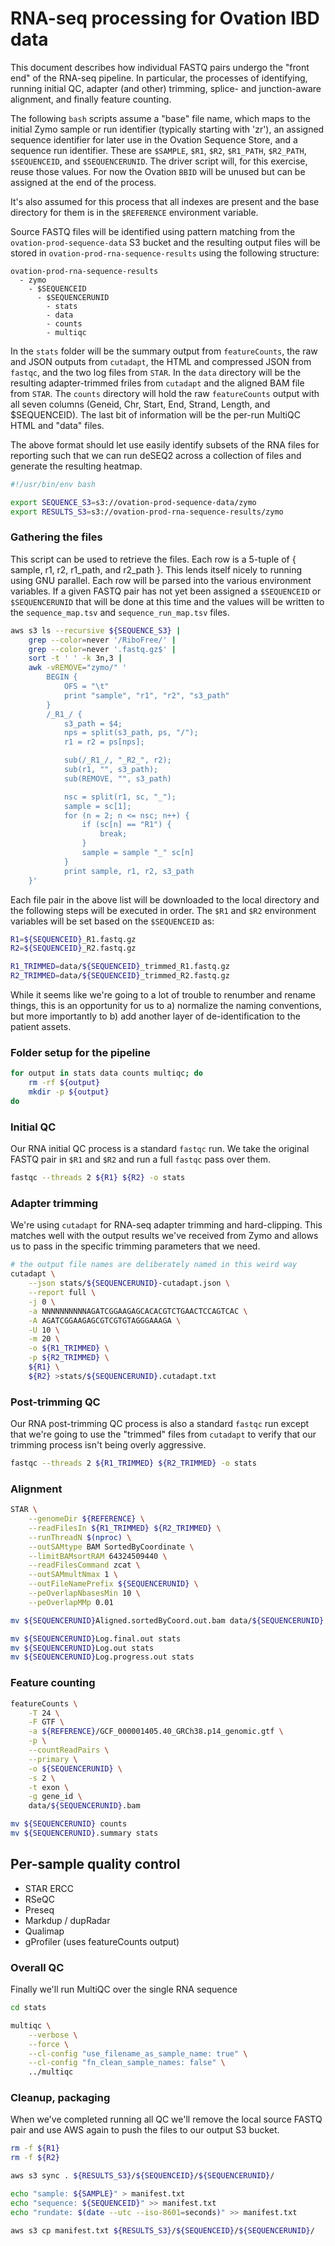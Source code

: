 # RNA-seq processing for Ovation IBD data

This document describes how individual FASTQ pairs undergo the "front end" of the RNA-seq pipeline. In particular, the processes of identifying, running initial QC, adapter (and other) trimming, splice- and junction-aware alignment, and finally feature counting.

The following `bash` scripts assume a "base" file name, which maps to the initial Zymo sample or run identifier (typically starting with 'zr'), an assigned sequence identifier for later use in the Ovation Sequence Store, and a sequence run identifier. These are `$SAMPLE`, `$R1`, `$R2`, `$R1_PATH`, `$R2_PATH`, `$SEQUENCEID`, and `$SEQUENCERUNID`. The driver script will, for this exercise, reuse those values. For now the Ovation `BBID` will be unused but can be assigned at the end of the process.

It's also assumed for this process that all indexes are present and the base directory for them is in the `$REFERENCE` environment variable.

Source FASTQ files will be identified using pattern matching from the `ovation-prod-sequence-data` S3 bucket and the resulting output files will be stored in `ovation-prod-rna-sequence-results` using the following structure:

```
ovation-prod-rna-sequence-results
  - zymo
    - $SEQUENCEID
      - $SEQUENCERUNID
        - stats
        - data
        - counts
        - multiqc
```

In the `stats` folder will be the summary output from `featureCounts`, the raw and JSON outputs from `cutadapt`, the HTML and compressed JSON from `fastqc`, and the two log files from `STAR`. In the `data` directory will be the resulting adapter-trimmed friles from `cutadapt` and the aligned BAM file from `STAR`. The `counts` directory will hold the raw `featureCounts` output with all seven columns (Geneid, Chr, Start, End, Strand, Length, and $SEQUENCEID). The last bit of information will be the per-run MultiQC HTML and "data" files.

The above format should let use easily identify subsets of the RNA files for reporting such that we can run deSEQ2 across a collection of files and generate the resulting heatmap.

```bash
#!/usr/bin/env bash

export SEQUENCE_S3=s3://ovation-prod-sequence-data/zymo
export RESULTS_S3=s3://ovation-prod-rna-sequence-results/zymo
```

### Gathering the files

This script can be used to retrieve the files. Each row is a 5-tuple of { sample, r1, r2, r1_path, and r2_path }. This lends itself nicely to running using GNU parallel. Each row will be parsed into the various environment variables. If a given FASTQ pair has not yet been assigned a `$SEQUENCEID` or `$SEQUENCERUNID` that will be done at this time and the values will be written to the `sequence_map.tsv` and `sequence_run_map.tsv` files.

```bash
aws s3 ls --recursive ${SEQUENCE_S3} |
    grep --color=never '/RiboFree/' |
    grep --color=never '.fastq.gz$' |
    sort -t ' ' -k 3n,3 |
    awk -vREMOVE="zymo/" '
        BEGIN {
            OFS = "\t"
            print "sample", "r1", "r2", "s3_path"
        }
        /_R1_/ {
            s3_path = $4;
            nps = split(s3_path, ps, "/");
            r1 = r2 = ps[nps];

            sub(/_R1_/, "_R2_", r2);
            sub(r1, "", s3_path);
            sub(REMOVE, "", s3_path)

            nsc = split(r1, sc, "_");
            sample = sc[1];
            for (n = 2; n <= nsc; n++) {
                if (sc[n] == "R1") {
                    break;
                }
                sample = sample "_" sc[n]
            }
            print sample, r1, r2, s3_path
    }'
```

Each file pair in the above list will be downloaded to the local directory and the following steps will be executed in order. The `$R1` and `$R2` environment variables will be set based on the `$SEQUENCEID` as:

```bash
R1=${SEQUENCEID}_R1.fastq.gz
R2=${SEQUENCEID}_R2.fastq.gz

R1_TRIMMED=data/${SEQUENCEID}_trimmed_R1.fastq.gz
R2_TRIMMED=data/${SEQUENCEID}_trimmed_R2.fastq.gz
```

While it seems like we're going to a lot of trouble to renumber and rename things, this is an opportunity for us to a) normalize the naming conventions, but more importantly to b) add another layer of de-identification to the patient assets.

### Folder setup for the pipeline

```bash
for output in stats data counts multiqc; do
    rm -rf ${output}
    mkdir -p ${output}
do
```

### Initial QC

Our RNA initial QC process is a standard `fastqc` run. We take the original FASTQ pair in `$R1` and `$R2` and run a full `fastqc` pass over them.

```bash
fastqc --threads 2 ${R1} ${R2} -o stats
```

### Adapter trimming

We're using `cutadapt` for RNA-seq adapter trimming and hard-clipping. This matches well with the output results we've received from Zymo and allows us to pass in the specific trimming parameters that we need.

```bash
# the output file names are deliberately named in this weird way
cutadapt \
    --json stats/${SEQUENCERUNID}-cutadapt.json \
    --report full \
    -j 0 \
    -a NNNNNNNNNNAGATCGGAAGAGCACACGTCTGAACTCCAGTCAC \
    -A AGATCGGAAGAGCGTCGTGTAGGGAAAGA \
    -U 10 \
    -m 20 \
    -o ${R1_TRIMMED} \
    -p ${R2_TRIMMED} \
    ${R1} \
    ${R2} >stats/${SEQUENCERUNID}.cutadapt.txt
```

### Post-trimming QC

Our RNA post-trimming QC process is also a standard `fastqc` run except that we're going to use the "trimmed" files from `cutadapt` to verify that our trimming process isn't being overly aggressive.

```bash
fastqc --threads 2 ${R1_TRIMMED} ${R2_TRIMMED} -o stats
```

### Alignment

```bash
STAR \
    --genomeDir ${REFERENCE} \
    --readFilesIn ${R1_TRIMMED} ${R2_TRIMMED} \
    --runThreadN $(nproc) \
    --outSAMtype BAM SortedByCoordinate \
    --limitBAMsortRAM 64324509440 \
    --readFilesCommand zcat \
    --outSAMmultNmax 1 \
    --outFileNamePrefix ${SEQUENCERUNID} \
    --peOverlapNbasesMin 10 \
    --peOverlapMMp 0.01

mv ${SEQUENCERUNID}Aligned.sortedByCoord.out.bam data/${SEQUENCERUNID}.bam

mv ${SEQUENCERUNID}Log.final.out stats
mv ${SEQUENCERUNID}Log.out stats
mv ${SEQUENCERUNID}Log.progress.out stats
```

### Feature counting

```bash
featureCounts \
    -T 24 \
    -F GTF \
    -a ${REFERENCE}/GCF_000001405.40_GRCh38.p14_genomic.gtf \
    -p \
    --countReadPairs \
    --primary \
    -o ${SEQUENCERUNID} \
    -s 2 \
    -t exon \
    -g gene_id \
    data/${SEQUENCERUNID}.bam

mv ${SEQUENCERUNID} counts
mv ${SEQUENCERUNID}.summary stats
```

## Per-sample quality control

- STAR ERCC
- RSeQC
- Preseq
- Markdup / dupRadar
- Qualimap
- gProfiler (uses featureCounts output)

### Overall QC

Finally we'll run MultiQC over the single RNA sequence

```bash
cd stats

multiqc \
    --verbose \
    --force \
    --cl-config "use_filename_as_sample_name: true" \
    --cl-config "fn_clean_sample_names: false" \
    ../multiqc
```

### Cleanup, packaging

When we've completed running all QC we'll remove the local source FASTQ pair and use AWS again to push the files to our output S3 bucket.

```bash
rm -f ${R1}
rm -f ${R2}

aws s3 sync . ${RESULTS_S3}/${SEQUENCEID}/${SEQUENCERUNID}/

echo "sample: ${SAMPLE}" > manifest.txt
echo "sequence: ${SEQUENCEID}" >> manifest.txt
echo "rundate: $(date --utc --iso-8601=seconds)" >> manifest.txt

aws s3 cp manifest.txt ${RESULTS_S3}/${SEQUENCEID}/${SEQUENCERUNID}/
```
